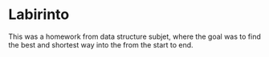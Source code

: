 # Labirinto
This was a homework from data structure subjet, where the goal
was to find the best and shortest way into the from the start to end.
